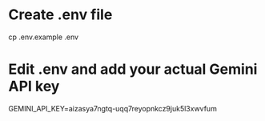 # Create .env file
cp .env.example .env

# Edit .env and add your actual Gemini API key
GEMINI_API_KEY=aizasya7ngtq-uqq7reyopnkcz9juk5l3xwvfum